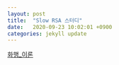 ```yaml
---
layout: post
title:  "Slow RSA 스터디"
date:   2020-09-23 10:02:01 +0900
categories: jekyll update
---
```


[화행_이론](./_posts/speech_act.pdf) 
